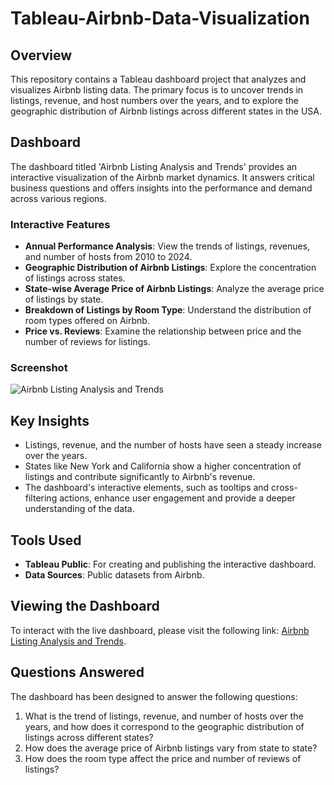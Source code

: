 # Tableau-Airbnb-Data-Visualization

## Overview
This repository contains a Tableau dashboard project that analyzes and visualizes Airbnb listing data. The primary focus is to uncover trends in listings, revenue, and host numbers over the years, and to explore the geographic distribution of Airbnb listings across different states in the USA.

## Dashboard
The dashboard titled 'Airbnb Listing Analysis and Trends' provides an interactive visualization of the Airbnb market dynamics. It answers critical business questions and offers insights into the performance and demand across various regions.

### Interactive Features
- **Annual Performance Analysis**: View the trends of listings, revenues, and number of hosts from 2010 to 2024.
- **Geographic Distribution of Airbnb Listings**: Explore the concentration of listings across states.
- **State-wise Average Price of Airbnb Listings**: Analyze the average price of listings by state.
- **Breakdown of Listings by Room Type**: Understand the distribution of room types offered on Airbnb.
- **Price vs. Reviews**: Examine the relationship between price and the number of reviews for listings.

### Screenshot
![Airbnb Listing Analysis and Trends]([Screenshot_2024-04-19_123802.png](https://github.com/tamimuiuc/Tableau-Airbnb-Data-Visualization/blob/main/Dashboard-Screenshot.png))

## Key Insights
- Listings, revenue, and the number of hosts have seen a steady increase over the years.
- States like New York and California show a higher concentration of listings and contribute significantly to Airbnb's revenue.
- The dashboard's interactive elements, such as tooltips and cross-filtering actions, enhance user engagement and provide a deeper understanding of the data.

## Tools Used
- **Tableau Public**: For creating and publishing the interactive dashboard.
- **Data Sources**: Public datasets from Airbnb.

## Viewing the Dashboard
To interact with the live dashboard, please visit the following link: [Airbnb Listing Analysis and Trends](https://public.tableau.com/app/profile/mohammad.tamim/viz/DashboardProject-Airbnb/AirbnbListingDashboard).

## Questions Answered
The dashboard has been designed to answer the following questions:
1. What is the trend of listings, revenue, and number of hosts over the years, and how does it correspond to the geographic distribution of listings across different states?
2. How does the average price of Airbnb listings vary from state to state?
3. How does the room type affect the price and number of reviews of listings?
